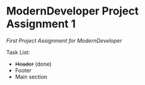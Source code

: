 # ModernDeveloper Project Assignment 1
*First Project Assignment for ModernDeveloper*

Task List:
* <del>Header</del> (done)
* Footer
* Main section


